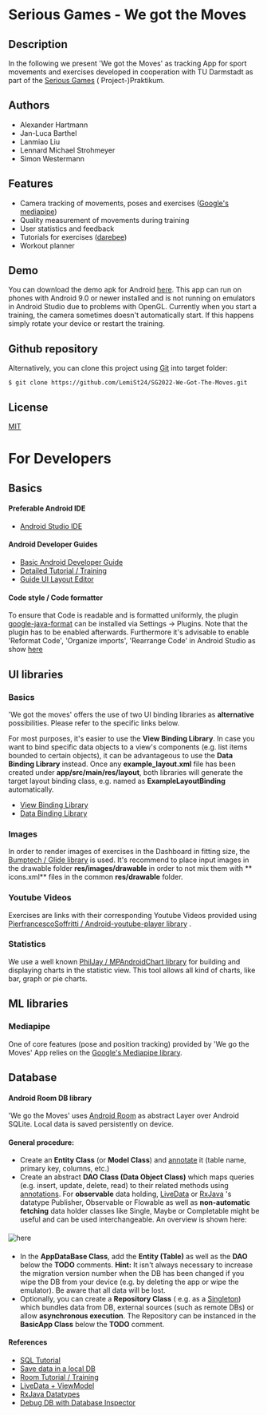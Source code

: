 # Serious Games - We got the Moves

## Description

In the following we present 'We got the Moves' as tracking App for sport movements and exercises
developed in cooperation with TU Darmstadt as part of
the [Serious Games](https://www.etit.tu-darmstadt.de/serious-games/willkommen_sg/index.en.jsp) (
Project-)Praktikum.

## Authors

- Alexander Hartmann
- Jan-Luca Barthel
- Lanmiao Liu
- Lennard Michael Strohmeyer
- Simon Westermann

## Features

- Camera tracking of movements, poses and
  exercises ([Google's mediapipe](https://google.github.io/mediapipe/))
- Quality measurement of movements during training
- User statistics and feedback
- Tutorials for exercises ([darebee](https://darebee.com/))
- Workout planner

## Demo

You can download the demo apk for Android [here](https://github.com/LemiSt24/SG2022-We-Got-The-Moves/releases/tag/v.1.0-alpha).
This app can run on phones with Android 9.0 or newer installed and is not running on emulators in Android Studio due to problems with OpenGL. Currently when you start a training, the camera sometimes doesn't automatically start. If this happens simply rotate your device or restart the training.

## Github repository

Alternatively, you can clone this project using [Git](https://git-scm.com/) into target folder:

```
$ git clone https://github.com/LemiSt24/SG2022-We-Got-The-Moves.git
```

## License

[MIT](https://choosealicense.com/licenses/mit/)

# For Developers

## Basics

#### Preferable Android IDE

- [Android Studio IDE](https://developer.android.com/studio/install)

#### Android Developer Guides

- [Basic Android Developer Guide](https://developer.android.com/guide)
- [Detailed Tutorial / Training](https://google-developer-training.github.io/android-developer-fundamentals-course-concepts-v2/unit-1-get-started/lesson-1-build-your-first-app/1-0-c-introduction-to-android/1-0-c-introduction-to-android.html)
- [Guide UI Layout Editor](https://developer.android.com/studio/write/layout-editor.html)

#### Code style / Code formatter

To ensure that Code is readable and is formatted uniformly, the
plugin [google-java-format](https://plugins.jetbrains.com/plugin/8527-google-java-format) can be
installed via Settings -> Plugins. Note that the plugin has to be enabled afterwards. Furthermore
it's advisable to enable 'Reformat Code', 'Organize imports', 'Rearrange Code' in Android Studio as
show [here](https://www.jetbrains.com/idea/guide/tutorials/reformatting-code/reformatting-before-commit/)

## UI libraries

### Basics

'We got the moves' offers the use of two UI binding libraries as **alternative** possibilities.
Please refer to the specific links below.

For most purposes, it's easier to use the **View Binding Library**. In case you want to bind
specific data objects to a view's components (e.g. list items bounded to certain objects), it can be
advantageous to use the **Data Binding Library** instead. Once any **example_layout.xml** file has
been created under **app/src/main/res/layout**, both libraries will generate the target layout
binding class, e.g. named as **ExampleLayoutBinding**
automatically.

- [View Binding Library](http://developer.android.com/topic/libraries/view-binding)
- [Data Binding Library](https://developer.android.com/topic/libraries/data-binding)

### Images

In order to render images of exercises in the Dashboard in fitting size,
the [Bumptech / Glide library](https://github.com/bumptech/glide) is used. It's recommend to place
input images in the drawable folder **res/images/drawable** in order to not mix them with **
icons.xml** files in the common **res/drawable** folder.

### Youtube Videos

Exercises are links with their corresponding Youtube Videos provided
using [PierfrancescoSoffritti / Android-youtube-player library](https://github.com/PierfrancescoSoffritti/android-youtube-player)
.

### Statistics

We use a well known [PhilJay / MPAndroidChart library](https://github.com/PhilJay/MPAndroidChart)
for building and displaying charts in the statistic view. This tool allows all kind of charts, like
bar, graph or pie charts.

## ML libraries

### Mediapipe

One of core features (pose and position tracking) provided by 'We go the Moves' App relies on
the [Google's Mediapipe library](https://google.github.io/mediapipe/).

## Database

#### Android Room DB library

'We go the Moves' uses [Android Room](https://developer.android.com/jetpack/androidx/releases/room)
as abstract Layer over Android SQLite. Local data is saved persistently on device.

#### General procedure:

- Create an **Entity Class** (or **Model Class**)
  and [annotate](https://tonyowen.medium.com/room-entity-annotations-379150e1ca82) it (table name,
  primary key, columns, etc.)
- Create an abstract **DAO Class (Data Object Class)** which maps queries (e.g. insert, update,
  delete, read) to their related methods
  using [annotations](https://developer.android.com/training/data-storage/room/accessing-data).
  For **observable** data
  holding, [LiveData](https://developer.android.com/topic/libraries/architecture/livedata)
  or [RxJava](https://medium.com/androiddevelopers/room-rxjava-acb0cd4f3757) 's datatype Publisher,
  Observable or Flowable as well as **non-automatic fetching** data holder classes like Single,
  Maybe or Completable might be useful and can be used interchangeable. An overview is shown here:

####

![here](https://miro.medium.com/max/720/0*jEnmX0FZOBDdJIHK)

####

- In the **AppDataBase Class**, add the **Entity (Table)** as well as the **DAO** below the **TODO**
  comments. **Hint:** It isn't always necessary to increase the migration version number when the DB
  has been changed if you wipe the DB from your device (e.g. by deleting the app or wipe the
  emulator). Be aware that all data will be lost.
- Optionally, you can create a **Repository Class** ( e.g. as
  a [Singleton](https://en.wikipedia.org/wiki/Singleton_pattern)) which bundles data from DB,
  external sources (such as remote DBs) or allow **asynchronous execution**. The Repository can be
  instanced in the **BasicApp Class** below the **TODO** comment.

#### References

- [SQL Tutorial](https://www.w3schools.com/sql/)
- [Save data in a local DB](https://developer.android.com/training/data-storage/room)
- [Room Tutorial / Training](https://guides.codepath.com/android/Room-Guide)
- [LiveData + ViewModel](https://google-developer-training.github.io/android-developer-fundamentals-course-concepts-v2/unit-4-saving-user-data/lesson-10-storing-data-with-room/10-1-c-room-livedata-viewmodel/10-1-c-room-livedata-viewmodel.html)
- [RxJava Datatypes](https://medium.com/androiddevelopers/room-rxjava-acb0cd4f3757)
- [Debug DB with Database Inspector](https://developer.android.com/studio/inspect/database?utm_source=android-studio)
